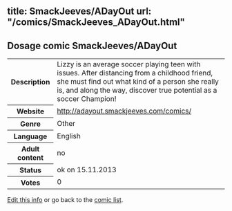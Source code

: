 title: SmackJeeves/ADayOut
url: "/comics/SmackJeeves_ADayOut.html"
---
Dosage comic SmackJeeves/ADayOut
-----------------------------------------

<p id="msg"></p>
<script type="text/javascript">
if (window.location.search === '?edit_info_mail=sent_ok') {
  var elem = document.getElementById("msg");
  elem.innerHTML = 'Edited information sucessfully sent for review, which is usually done daily. Thanks!';
  elem.className = 'ok';
}
</script>
<table class="comicinfo">
<tr>
<th>Description</th><td>Lizzy is an average soccer playing teen with issues. After distancing from a childhood friend, she must find out what kind of a person she really is, and along the way, discover true potential as a soccer Champion!</td>
</tr>
<tr>
<th>Website</th><td><a href="http://adayout.smackjeeves.com/comics/">http://adayout.smackjeeves.com/comics/</a></td>
</tr>
<tr>
<th>Genre</th><td>Other</td>
</tr>
<tr>
<th>Language</th><td>English</td>
</tr>
<tr>
<th>Adult content</th><td>no</td>
</tr>
<tr>
<th>Status</th><td>ok on 15.11.2013</td>
</tr>
<tr>
<th>Votes</th><td>0</td>
</tr>
</table>

[Edit this info](SmackJeeves_ADayOut_edit.html) or go back to the [comic list](../comic-index.html).

